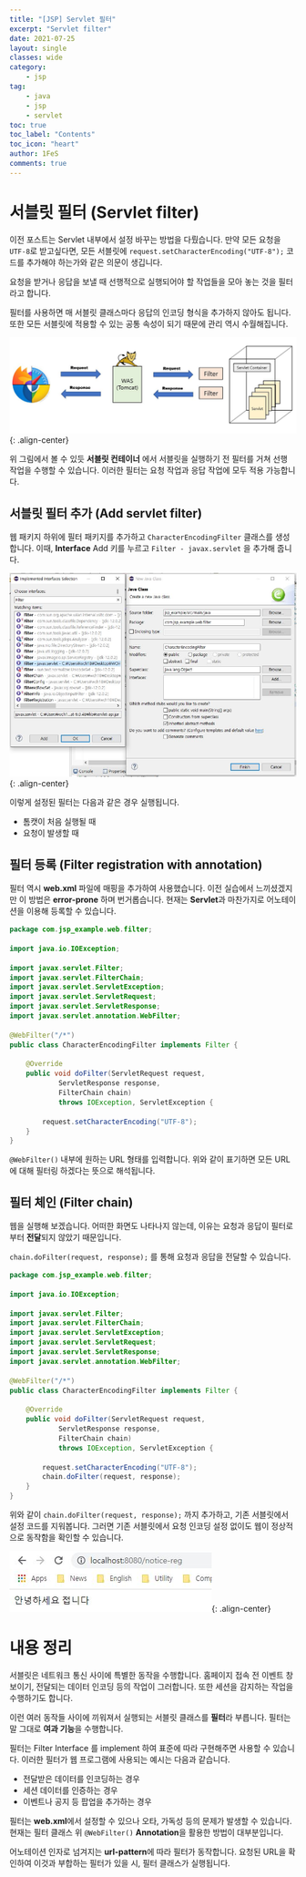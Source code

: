 ```yaml
---
title: "[JSP] Servlet 필터"
excerpt: "Servlet filter"
date: 2021-07-25
layout: single
classes: wide
category:
    - jsp
tag:
    - java
    - jsp
    - servlet
toc: true
toc_label: "Contents"
toc_icon: "heart"
author: 1FeS
comments: true
---
```


# 서블릿 필터 (Servlet filter)

이전 포스트는 Servlet 내부에서 설정 바꾸는 방법을 다뤘습니다. 만약 모든 요청을 `UTF-8`로 받고싶다면, 모든 서블릿에 `request.setCharacterEncoding("UTF-8");` 코드를 추가해야 하는가와 같은 의문이 생깁니다.

요청을 받거나 응답을 보낼 때 선행적으로 실행되어야 할 작업들을 모아 놓는 것을 필터라고 합니다. 

필터를 사용하면 매 서블릿 클래스마다 응답의 인코딩 형식을 추가하지 않아도 됩니다. 또한 모든 서블릿에 적용할 수 있는 공통 속성이 되기 때문에 관리 역시 수월해집니다.

![was client server](/_img/2021-07-25/server_client.jpg){: .align-center}

위 그림에서 볼 수 있듯 **서블릿 컨테이너** 에서 서블릿을 실행하기 전 필터를 거쳐 선행 작업을 수행할 수 있습니다. 이러한 필터는 요청 작업과 응답 작업에 모두 적용 가능합니다.

## 서블릿 필터 추가 (Add servlet filter)

웹 패키지 하위에 필터 패키지를 추가하고 `CharacterEncodingFilter` 클래스를 생성합니다. 이때, **Interface** Add 키를 누르고 `Filter - javax.servlet` 을 추가해 줍니다.

![was client server](/_img/2021-07-25/add_filter.jpg){: .align-center}

이렇게 설정된 필터는 다음과 같은 경우 실행됩니다.

- 톰캣이 처음 실행될 때
- 요청이 발생할 때

## 필터 등록 (Filter registration with annotation)

필터 역시 **web.xml** 파일에 매핑을 추가하여 사용했습니다. 이전 실습에서 느끼셨겠지만 이 방법은 **error-prone** 하며 번거롭습니다. 현재는 **Servlet**과 마찬가지로 어노테이션을 이용해 등록할 수 있습니다.

```java
package com.jsp_example.web.filter;

import java.io.IOException;

import javax.servlet.Filter;
import javax.servlet.FilterChain;
import javax.servlet.ServletException;
import javax.servlet.ServletRequest;
import javax.servlet.ServletResponse;
import javax.servlet.annotation.WebFilter;

@WebFilter("/*")
public class CharacterEncodingFilter implements Filter {

	@Override
	public void doFilter(ServletRequest request, 
			ServletResponse response, 
			FilterChain chain)
			throws IOException, ServletException {
		
		request.setCharacterEncoding("UTF-8");	
	}
}
```

`@WebFilter()` 내부에 원하는 URL 형태를 입력합니다. 위와 같이 표기하면 모든 URL에 대해 필터링 하겠다는 뜻으로 해석됩니다.

## 필터 체인 (Filter chain)

웹을 실행해 보겠습니다. 어떠한 화면도 나타나지 않는데, 이유는 요청과 응답이 필터로부터 **전달**되지 않았기 때문입니다.

`chain.doFilter(request, response);` 를 통해 요청과 응답을 전달할 수 있습니다.

```java
package com.jsp_example.web.filter;

import java.io.IOException;

import javax.servlet.Filter;
import javax.servlet.FilterChain;
import javax.servlet.ServletException;
import javax.servlet.ServletRequest;
import javax.servlet.ServletResponse;
import javax.servlet.annotation.WebFilter;

@WebFilter("/*")
public class CharacterEncodingFilter implements Filter {

	@Override
	public void doFilter(ServletRequest request, 
			ServletResponse response, 
			FilterChain chain)
			throws IOException, ServletException {
		
		request.setCharacterEncoding("UTF-8");
		chain.doFilter(request, response);
	}
}
```

위와 같이 `chain.doFilter(request, response);` 까지 추가하고, 기존 서블릿에서 설정 코드를 지워봅니다. 그러면 기존 서블릿에서 요청 인코딩 설정 없이도 웹이 정상적으로 동작함을 확인할 수 있습니다.

![was client server](/_img/2021-07-25/hello.jpg){: .align-center}

# 내용 정리

서블릿은 네트워크 통신 사이에 특별한 동작을 수행합니다. 홈페이지 접속 전 이벤트 창 보이기, 전달되는 데이터 인코딩 등의 작업이 그러합니다. 또한 세션을 감지하는 작업을 수행하기도 합니다.

이런 여러 동작들 사이에 끼워져서 실행되는 서블릿 클래스를 **필터**라 부릅니다. 필터는 말 그대로 **여과 기능**을 수행합니다.

필터는 Filter Interface 를 implement 하여 표준에 따라 구현해주면 사용할 수 있습니다. 이러한 필터가 웹 프로그램에 사용되는 예시는 다음과 같습니다.

- 전달받은 데이터를 인코딩하는 경우
- 세션 데이터를 인증하는 경우
- 이벤트나 공지 등 팝업을 추가하는 경우

필터는 **web.xml**에서 설정할 수 있으나 오타, 가독성 등의 문제가 발생할 수 있습니다. 현재는 필터 클래스 위 `@WebFilter()` **Annotation**을 활용한 방법이 대부분입니다.

어노테이션 인자로 넘겨지는 **url-pattern**에 따라 필터가 동작합니다. 요청된 URL을 확인하여 이것과 부합하는 필터가 있을 시, 필터 클래스가 실행됩니다.